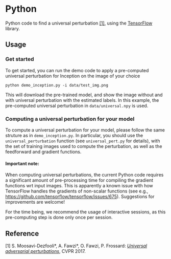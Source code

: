 # Python

Python code to find a universal perturbation [[1]](http://arxiv.org/pdf/1610.08401), using the [TensorFlow](https://www.tensorflow.org/) library.

## Usage

### Get started

To get started, you can run the demo code to apply a pre-computed universal perturbation for Inception on the image of your choice
```
python demo_inception.py -i data/test_img.png	
```
This will download the pre-trained model, and show the image without and with universal perturbation with the estimated labels.
In this example, the pre-computed universal perturbation in `data/universal.npy` is used.

### Computing a universal perturbation for your model

To compute a universal perturbation for your model, please follow the same struture as in `demo_inception.py`.
In particular, you should use the `universal_perturbation` function (see `universal_pert.py` for details), with the set of training images 
used to compute the perturbation, as well as the feedforward and gradient functions.

#### Important note:

When computing universal perturbations, the current Python code requires a significant amount of pre-processing time for compiling the gradient functions wrt input images.
This is apparently a known issue with how TensorFlow handles the gradients of non-scalar functions (see e.g., https://github.com/tensorflow/tensorflow/issues/675).
Suggestions for improvements are welcome!

For the time being, we recommend the usage of interactive sessions, as this pre-computing step is done only once per session.

## Reference
[1] S. Moosavi-Dezfooli\*, A. Fawzi\*, O. Fawzi, P. Frossard:
[*Universal adversarial perturbations*](http://arxiv.org/pdf/1610.08401), CVPR 2017.
